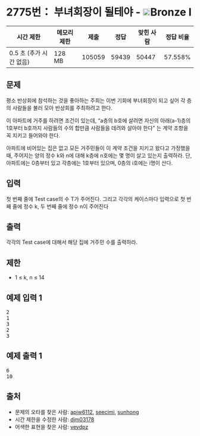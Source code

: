 # 2775번： 부녀회장이 될테야 - <img src="https://static.solved.ac/tier_small/5.svg" style="height:20px" />Bronze I


| 시간 제한 | 메모리 제한 | 제출 | 정답 | 맞힌 사람 | 정답 비율 |
| --- | --- | --- | --- | --- | --- |
| 0.5 초 (추가 시간 없음) | 128 MB | 105059 | 59439 | 50447 | 57.558% |


## 문제


평소 반상회에 참석하는 것을 좋아하는 주희는 이번 기회에 부녀회장이 되고 싶어 각 층의 사람들을 불러 모아 반상회를 주최하려고 한다.

이 아파트에 거주를 하려면 조건이 있는데, “a층의 b호에 살려면 자신의 아래(a-1)층의 1호부터 b호까지 사람들의 수의 합만큼 사람들을 데려와 살아야 한다” 는 계약 조항을 꼭 지키고 들어와야 한다.

아파트에 비어있는 집은 없고 모든 거주민들이 이 계약 조건을 지키고 왔다고 가정했을 때, 주어지는 양의 정수 k와 n에 대해 k층에 n호에는 몇 명이 살고 있는지 출력하라. 단, 아파트에는 0층부터 있고 각층에는 1호부터 있으며, 0층의 i호에는 i명이 산다.




## 입력


첫 번째 줄에 Test case의 수 T가 주어진다. 그리고 각각의 케이스마다 입력으로 첫 번째 줄에 정수 k, 두 번째 줄에 정수 n이 주어진다




## 출력


각각의 Test case에 대해서 해당 집에 거주민 수를 출력하라.




## 제한


- 1 ≤ k, n ≤ 14





## 예제 입력 1


<pre>2
1
3
2
3
</pre>


## 예제 출력 1


<pre>6
10
</pre>






## 출처


- 문제의 오타를 찾은 사람: [apjw6112](/user/apjw6112), [seecimi](/user/seecimi), [sunhong](/user/sunhong)
- 시간 제한을 수정한 사람: [djm03178](/user/djm03178)
- 어색한 표현을 찾은 사람: [veydpz](/user/veydpz)




